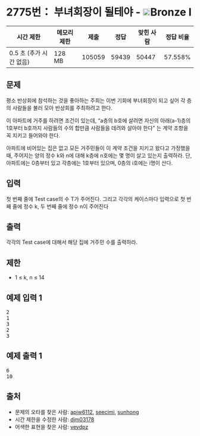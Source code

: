 # 2775번： 부녀회장이 될테야 - <img src="https://static.solved.ac/tier_small/5.svg" style="height:20px" />Bronze I


| 시간 제한 | 메모리 제한 | 제출 | 정답 | 맞힌 사람 | 정답 비율 |
| --- | --- | --- | --- | --- | --- |
| 0.5 초 (추가 시간 없음) | 128 MB | 105059 | 59439 | 50447 | 57.558% |


## 문제


평소 반상회에 참석하는 것을 좋아하는 주희는 이번 기회에 부녀회장이 되고 싶어 각 층의 사람들을 불러 모아 반상회를 주최하려고 한다.

이 아파트에 거주를 하려면 조건이 있는데, “a층의 b호에 살려면 자신의 아래(a-1)층의 1호부터 b호까지 사람들의 수의 합만큼 사람들을 데려와 살아야 한다” 는 계약 조항을 꼭 지키고 들어와야 한다.

아파트에 비어있는 집은 없고 모든 거주민들이 이 계약 조건을 지키고 왔다고 가정했을 때, 주어지는 양의 정수 k와 n에 대해 k층에 n호에는 몇 명이 살고 있는지 출력하라. 단, 아파트에는 0층부터 있고 각층에는 1호부터 있으며, 0층의 i호에는 i명이 산다.




## 입력


첫 번째 줄에 Test case의 수 T가 주어진다. 그리고 각각의 케이스마다 입력으로 첫 번째 줄에 정수 k, 두 번째 줄에 정수 n이 주어진다




## 출력


각각의 Test case에 대해서 해당 집에 거주민 수를 출력하라.




## 제한


- 1 ≤ k, n ≤ 14





## 예제 입력 1


<pre>2
1
3
2
3
</pre>


## 예제 출력 1


<pre>6
10
</pre>






## 출처


- 문제의 오타를 찾은 사람: [apjw6112](/user/apjw6112), [seecimi](/user/seecimi), [sunhong](/user/sunhong)
- 시간 제한을 수정한 사람: [djm03178](/user/djm03178)
- 어색한 표현을 찾은 사람: [veydpz](/user/veydpz)




